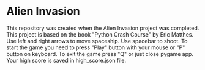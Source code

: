 # Alien Invasion
This repository was created when the Alien Invasion project was completed. This project is based on the book "Python Crash Course" by Eric Matthes.
Use left and right arrows to move spaceship. Use spacebar to shoot. 
To start the game you need to press "Play" button with your mouse or "P" button on keyboard. 
To exit the game press "Q" or just close pygame app. 
Your high score is saved in high_score.json file.
